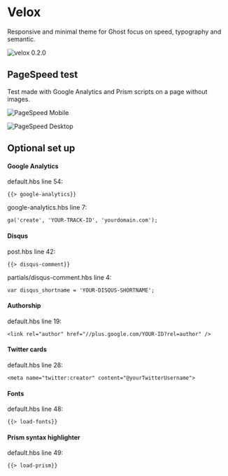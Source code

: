 # Velox

Responsive and minimal theme for Ghost focus on speed, typography and semantic.

![velox 0.2.0](https://raw.githubusercontent.com/dreyacosta/velox/ghost-0.5.0/screenshots/velox-0.2.0-preview.jpg)

## PageSpeed test
Test made with Google Analytics and Prism scripts on a page without images.

![PageSpeed Mobile](https://raw.githubusercontent.com/dreyacosta/velox/ghost-0.5.0/screenshots/pagespeed-mobile.jpg)

![PageSpeed Desktop](https://raw.githubusercontent.com/dreyacosta/velox/ghost-0.5.0/screenshots/pagespeed-desktop.jpg)

## Optional set up

#### Google Analytics
default.hbs line 54:
```
{{> google-analytics}}
```
google-analytics.hbs line 7:
```
ga('create', 'YOUR-TRACK-ID', 'yourdomain.com');
```

#### Disqus
post.hbs line 42:
```
{{> disqus-comment}}
```
partials/disqus-comment.hbs line 4:
```
var disqus_shortname = 'YOUR-DISQUS-SHORTNAME';
```

#### Authorship
default.hbs line 19:
```
<link rel="author" href="//plus.google.com/YOUR-ID?rel=author" />
```

#### Twitter cards
default.hbs line 28:
```
<meta name="twitter:creator" content="@yourTwitterUsername">
```

#### Fonts
default.hbs line 48:
```
{{> load-fonts}}
```

#### Prism syntax highlighter
default.hbs line 49:
```
{{> load-prism}}
```